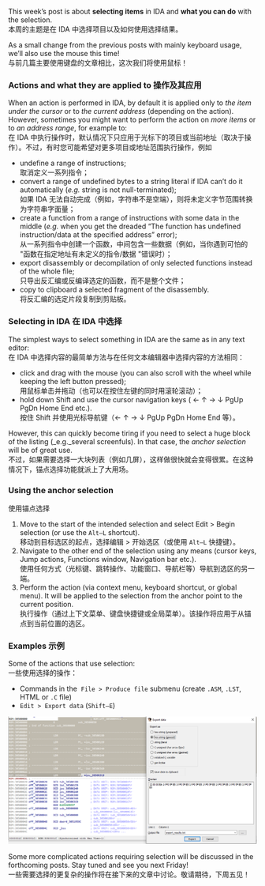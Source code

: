 This week’s post is about **selecting items** in IDA and **what you can do** with the selection.  
本周的主题是在 IDA 中选择项目以及如何使用选择结果。

As a small change from the previous posts with mainly keyboard usage, we’ll also use the mouse this time!  
与前几篇主要使用键盘的文章相比，这次我们将使用鼠标！

### Actions and what they are applied to  操作及其应用

When an action is performed in IDA, by default it is applied only to _the item under the cursor_ or to _the current address_ (depending on the action). However, sometimes you might want to perform the action on _more items_ or to _an address range_, for example to:  
在 IDA 中执行操作时，默认情况下只应用于光标下的项目或当前地址（取决于操作）。不过，有时您可能希望对更多项目或地址范围执行操作，例如

-   undefine a range of instructions;  
    取消定义一系列指令；
-   convert a range of undefined bytes to a string literal if IDA can’t do it automatically (_e.g._ string is not null-terminated);  
    如果 IDA 无法自动完成（例如，字符串不是空端），则将未定义字节范围转换为字符串字面量；
-   create a function from a range of instructions with some data in the middle (_e.g._ when you get the dreaded “The function has undefined instruction/data at the specified address” error);  
    从一系列指令中创建一个函数，中间包含一些数据（例如，当你遇到可怕的 "函数在指定地址有未定义的指令/数据 "错误时）；
-   export disassembly or decompilation of only selected functions instead of the whole file;  
    只导出反汇编或反编译选定的函数，而不是整个文件；
-   copy to clipboard a selected fragment of the disassembly.  
    将反汇编的选定片段复制到剪贴板。

### Selecting in IDA 在 IDA 中选择

The simplest ways to select something in IDA are the same as in any text editor:  
在 IDA 中选择内容的最简单方法与在任何文本编辑器中选择内容的方法相同：

-   click and drag with the mouse (you can also scroll with the wheel while keeping the left button pressed);  
    用鼠标单击并拖动（也可以在按住左键的同时用滚轮滚动）；
-   hold down Shift and use the cursor navigation keys ( ← ↑ → ↓ PgUp PgDn Home End etc.).  
    按住 Shift 并使用光标导航键（← ↑ → ↓ PgUp PgDn Home End 等）。

However, this can quickly become tiring if you need to select a huge block of the listing (_e.g._several screenfuls). In that case, the _anchor selection_ will be of great use.  
不过，如果需要选择一大块列表（例如几屏），这样做很快就会变得很累。在这种情况下，锚点选择功能就派上了大用场。

### Using the anchor selection  
使用锚点选择

1.  Move to the start of the intended selection and select Edit > Begin selection (or use the `Alt–L` shortcut).  
    移动到目标选区的起点，选择编辑 > 开始选区（或使用 `Alt–L` 快捷键）。
2.  Navigate to the other end of the selection using any means (cursor keys, Jump actions, Functions window, Navigation bar etc.).  
    使用任何方式（光标键、跳转操作、功能窗口、导航栏等）导航到选区的另一端。
3.  Perform the action (via context menu, keyboard shortcut, or global menu). It will be applied to the selection from the anchor point to the current position.  
    执行操作（通过上下文菜单、键盘快捷键或全局菜单）。该操作将应用于从锚点到当前位置的选区。

### Examples 示例

Some of the actions that use selection:  
一些使用选择的操作：

- Commands in the  `File > Produce file` submenu (create `.ASM`, `.LST`, HTML or `.C` file) 
- `Edit > Export data` (`Shift–E`)  


![Export Data dialog screenshot](assets/2020/08/export_data.png)

Some more complicated actions requiring selection will be discussed in the forthcoming posts. Stay tuned and see you next Friday!  
一些需要选择的更复杂的操作将在接下来的文章中讨论。敬请期待，下周五见！